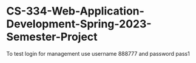 # CS-334-Web-Application-Development-Spring-2023-Semester-Project
To test login for management use username 888777 and password pass1
